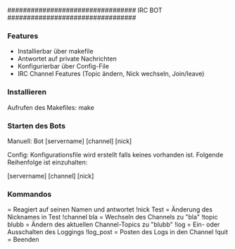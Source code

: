 ################################# IRC BOT #################################

### Features
- Installierbar über makefile
- Antwortet auf private Nachrichten
- Konfigurierbar über Config-File
- IRC Channel Features (Topic ändern, Nick wechseln, Join/leave)

### Installieren

Aufrufen des Makefiles:
make

### Starten des Bots

Manuell:
Bot [servername] [channel] [nick]

Config:
Konfigurationsfile wird erstellt falls keines vorhanden ist.
Folgende Reihenfolge ist einzuhalten:

[servername] [channel] [nick]

### Kommandos

<Botname>	= Reagiert auf seinen Namen und antwortet
!nick Test	= Änderung des Nicknames in Test
!channel bla	= Wechseln des Channels zu "bla"
!topic blubb	= Ändern des aktuellen Channel-Topics zu "blubb"
!log		= Ein- oder Ausschalten des Loggings
!log_post	= Posten des Logs in den Channel
!quit		= Beenden
